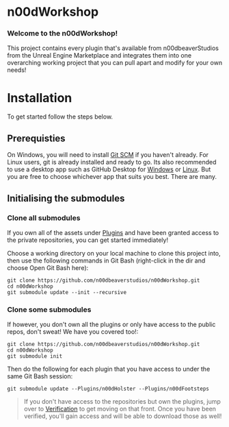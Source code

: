 # n00dWorkshop

### Welcome to the n00dWorkshop!

This project contains every plugin that's available from n00dbeaverStudios from the Unreal Engine Marketplace and integrates them into one overarching working project that you can pull apart and modify for your own needs!

 
# Installation

To get started follow the steps below.

## Prerequisties
On Windows, you will need to install [Git SCM](https://git-scm.com/) if you haven't already. For Linux users, git is already installed and ready to go. Its also recommended to use a desktop app such as GitHub Desktop for [Windows](https://desktop.github.com/) or [Linux](https://gist.github.com/berkorbay/6feda478a00b0432d13f1fc0a50467f1). But you are free to choose whichever app that suits you best. There are many.

## Initialising the submodules

### Clone all submodules
If you own all of the assets under [Plugins](https://github.com/n00dbeaverstudios/n00dWorkshop/tree/main/Plugins) and have been granted access to the private repositories, you can get started immediately!

Choose a working directory on your local machine to clone this project into, then use the following commands in Git Bash (right-click in the dir and choose Open Git Bash here):
```
git clone https://github.com/n00dbeaverstudios/n00dWorkshop.git
cd n00dWorkshop
git submodule update --init --recursive
```
### Clone some submodules
If however, you don't own all the plugins or only have access to the public repos, don't sweat! We have you covered too!:
```
git clone https://github.com/n00dbeaverstudios/n00dWorkshop.git
cd n00dWorkshop
git submodule init
```
Then do the following for each plugin that you have access to under the same Git Bash session:
```
git submodule update --Plugins/n00dHolster --Plugins/n00dFootsteps
```

> If you don't have access to the repositories but own the plugins, jump over to [Verification](https://verify.n00dbeaverstudios.com/) to get moving on that front. Once you have been verified, you'll gain access and will be able to download those as well!



